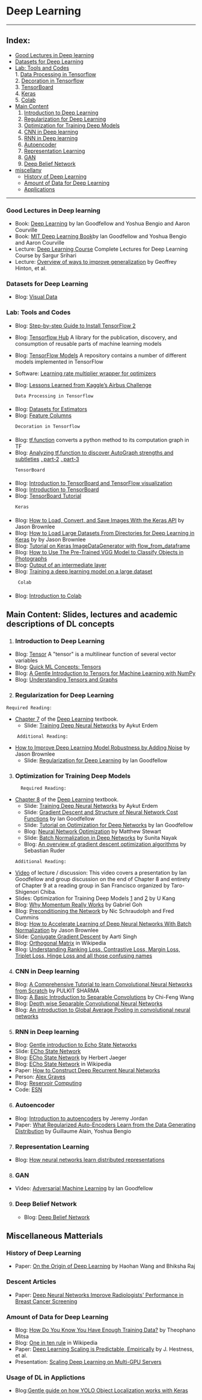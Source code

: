 # Deep Learning

---

## **Index:**
- [Good Lectures in Deep learning](#lecture)
- [Datasets for Deep Learning](#datasets)
- [Lab: Tools and Codes](#lab)
    <br/>1. [Data Processing in Tensorflow](#dataprocessingTF)
    <br/>2. [Decoration in Tensorflow](#decoration)
    <br/>3. [TensorBoard](#tensorboard)
    <br/>4. [Keras](#keras)
    <br/>5. [Colab](#colab)
- [Main Content](#content)
  1. [Introduction to Deep Learning](#introduction)
  2. [Regularization for Deep Learning](#regularization)
  3. [Optimization for Training Deep Models](#optimization)
  4. [CNN in Deep learning ](#cnn)
  5. [RNN in Deep learning](#rnn)
  6. [Autoencoder](#autoencoder)
  7. [Representation Learning](#representation)
  8. [GAN](#gan)
  9. [Deep Belief Network](#dbn)
- [miscellany](#misc)
  - [History of Deep Learning](#history)
  - [Amount of Data for Deep Learning](#size_data)
  - [Applications](#applications)


---

### <a name="lecture"></a>Good Lectures in Deep learning
   * Book: [Deep Learning](https://www.deeplearningbook.org) by Ian Goodfellow and Yoshua Bengio and Aaron Courville
   * Book: [MIT Deep Learning Book](https://github.com/janishar/mit-deep-learning-book-pdf)by Ian Goodfellow and Yoshua Bengio and Aaron Courville
   * Lecture: [Deep Learning Course](https://cedar.buffalo.edu/~srihari/CSE676/index.html) Complete Lectures for Deep Learning Course by Sargur Srihari
   * Lecture: [Overview of ways to improve generalization](http://www.cs.toronto.edu/~hinton/coursera/lecture9/lec9.pdf) by Geoffrey Hinton, et al.


### <a name="datasets"></a>Datasets for Deep Learning
  * Blog: [Visual Data](https://www.visualdata.io)


### <a name="lab"></a> Lab: Tools and Codes
  * Blog: [Step-by-step Guide to Install TensorFlow 2](https://medium.com/@cran2367/install-and-setup-tensorflow-2-0-2c4914b9a265)
  * Blog: [Tensorflow Hub](https://www.tensorflow.org/hub) A library for the publication, discovery, and consumption of reusable parts of machine learning models
  * Blog: [TensorFlow Models](https://github.com/tensorflow/models/) A repository contains a number of different models implemented in TensorFlow
  * Software: [Learning rate multiplier wrapper for optimizers](https://pypi.org/project/keras-lr-multiplier/)
  * Blog: [Lessons Learned from Kaggle’s Airbus Challenge](https://towardsdatascience.com/lessons-learned-from-kaggles-airbus-challenge-252e25c5efac?)
  
    ```
    Data Processing in Tensorflow
    ```
  #### <a name="dataprocessingTF"></a>
  * Blog: [Datasets for Estimators](https://www.tensorflow.org/guide/datasets_for_estimators)
  * Blog: [Feature Columns](https://www.tensorflow.org/guide/feature_columns)
    ```
    Decoration in Tensorflow
    ```
  #### <a name="decoration"></a>
  * Blog: [tf.function](https://www.tensorflow.org/beta/tutorials/eager/tf_function) converts a python method to its computation graph in TF
  * Blog: [Analyzing tf.function to discover AutoGraph strengths and subtleties](https://pgaleone.eu/tensorflow/tf.function/2019/05/10/dissecting-tf-function-part-1/)
  [, part-2](https://pgaleone.eu/tensorflow/tf.function/2019/04/03/dissecting-tf-function-part-2/)
  [, part-3](https://pgaleone.eu/tensorflow/tf.function/2019/05/10/dissecting-tf-function-part-3/)
    ```
    TensorBoard
    ```
   #### <a name="tensorboard"></a>
   * Blog: [Introduction to TensorBoard and TensorFlow visualization](https://adventuresinmachinelearning.com/introduction-to-tensorboard-and-tensorflow-visualization/)
   * Blog: [Introduction to TensorBoard](https://www.easy-tensorflow.com/tf-tutorials/basics/introduction-to-tensorboard)
   * Blog: [TensorBoard Tutorial](https://www.datacamp.com/community/tutorials/tensorboard-tutorial) 
     ```
     Keras
     ```    
   #### <a name="keras"></a>
   * Blog: [How to Load, Convert, and Save Images With the Keras API](https://machinelearningmastery.com/how-to-load-convert-and-save-images-with-the-keras-api/) by Jason Brownlee
   * Blog: [How to Load Large Datasets From Directories for Deep Learning in Keras](https://machinelearningmastery.com/how-to-load-large-datasets-from-directories-for-deep-learning-with-keras/) by by Jason Brownlee
   * Blog: [Tutorial on Keras ImageDataGenerator with flow_from_dataframe](https://medium.com/@vijayabhaskar96/tutorial-on-keras-imagedatagenerator-with-flow-from-dataframe-8bd5776e45c1)
   * Blog: [How to Use The Pre-Trained VGG Model to Classify Objects in Photographs](https://machinelearningmastery.com/use-pre-trained-vgg-model-classify-objects-photographs/)
   * Blog: [Output of an intermediate layer](https://keras.io/getting-started/faq/#how-can-i-obtain-the-output-of-an-intermediate-layer)
   *  Blog: [Training a deep learning model on a large dataset](https://medium.com/difference-engine-ai/keras-a-thing-you-should-know-about-keras-if-you-plan-to-train-a-deep-learning-model-on-a-large-fdd63ce66bd2)
      ```
       Colab
      ``` 
     
  #### <a name="colab"></a>
   *   Blog: [Introduction to Colab](https://shranith.github.io/2018/10/28/google_colab_intro.html)
  
## <a name="content"></a>Main Content: Slides, lectures and academic descriptions of DL concepts

1.  ### <a name="introduction"></a>Introduction to Deep Learning
  * Blog: [Tensor](https://en.wikipedia.org/wiki/Tensor) A "tensor" is a multilinear function of several vector variables
  * Blog: [Quick ML Concepts: Tensors](https://towardsdatascience.com/quick-ml-concepts-tensors-eb1330d7760f)
  * Blog: [A Gentle Introduction to Tensors for Machine Learning with NumPy](https://machinelearningmastery.com/introduction-to-tensors-for-machine-learning/)
  * Blog: [Understanding Tensors and Graphs](https://www.analyticsvidhya.com/blog/2017/03/tensorflow-understanding-tensors-and-graphs/)

2.  ### <a name="regularization"></a>Regularization for Deep Learning  
```
Required Reading:
```
  * [Chapter 7](http://www.deeplearningbook.org/contents/regularization.html) of the [Deep Learning](http://www.deeplearningbook.org) textbook. <br>
    * Slide: [Training Deep Neural Networks](https://web.cs.hacettepe.edu.tr/~aykut/classes/spring2018/cmp784/slides/lec4-training-deep-nets.pdf) by Aykut Erdem
```
    Additional Reading:
```
  * [How to Improve Deep Learning Model Robustness by Adding Noise](https://machinelearningmastery.com/how-to-improve-deep-learning-model-robustness-by-adding-noise/) by Jason Brownlee 
    * Slide: [Regularization for Deep Learning](https://www.deeplearningbook.org/slides/07_regularization.pdf)  by Ian Goodfellow


3.  ### <a name="optimization"></a>Optimization for Training Deep Models  
    ```
      Required Reading:
    ```
  * [Chapter 8](http://www.deeplearningbook.org/contents/optimization.html) of the [Deep Learning](http://www.deeplearningbook.org) textbook. <br> 
    * Slide: [Training Deep Neural Networks](https://web.cs.hacettepe.edu.tr/~aykut/classes/spring2018/cmp784/slides/lec4-training-deep-nets.pdf) by Aykut Erdem
    * Slide: [Gradient Descent and Structure of Neural Network Cost Functions](https://www.deeplearningbook.org/slides/sgd_and_cost_structure.pdf) by Ian Goodfellow
    * Slide: [Tutorial on Optimization for Deep Networks](https://www.deeplearningbook.org/slides/dls_2016.pdf) by Ian Goodfellow    
    * Blog: [Neural Network Optimization](https://towardsdatascience.com/neural-network-optimization-7ca72d4db3e0) by Matthew Stewart  
    * Slide: [Batch Normalization in Deep Networks](https://www.learnopencv.com/batch-normalization-in-deep-networks/) by Sunita Nayak 
    * Blog: [An overview of gradient descent optimization algorithms](http://ruder.io/optimizing-gradient-descent/) by Sebastian Ruder 
    ```
    Additional Reading:
    ```
   * [Video](https://www.youtube.com/watch?v=Xogn6veSyxA) of lecture / discussion: This video covers a presentation by Ian Goodfellow and group discussion on the end of Chapter 8 and entirety of Chapter 9 at a reading group in San Francisco organized by Taro-Shigenori Chiba. <br>
   * Slides: Optimization for Training Deep Models [1](https://datalab.snu.ac.kr/~ukang/courses/17S-DL/L15-opt.pdf)  and [2](https://datalab.snu.ac.kr/~ukang/courses/17S-DL/L16-opt-2.pdf) by U Kang 
   * Blog: [Why Momentum Really Works](https://distill.pub/2017/momentum/) by Gabriel Goh  
   * Blog: [Preconditioning the Network](https://cnl.salk.edu/~schraudo/teach/NNcourse/precond.html) by Nic Schraudolph and Fred Cummins  
   * Blog: [How to Accelerate Learning of Deep Neural Networks With Batch Normalization](https://machinelearningmastery.com/how-to-accelerate-learning-of-deep-neural-networks-with-batch-normalization/) by Jason Brownlee  
   * Slide: [Conjugate Gradient Descent](http://www.cs.cmu.edu/~pradeepr/convexopt/Lecture_Slides/conjugate_direction_methods.pdf) by Aarti Singh
   * Blog: [Orthogonal Matrix](https://en.wikipedia.org/wiki/Orthogonal_matrix) in Wikipedia
   * Blog: [Understanding Ranking Loss, Contrastive Loss, Margin Loss, Triplet Loss, Hinge Loss and all those confusing names](https://gombru.github.io/2019/04/03/ranking_loss/)

4.  ### <a name="cnn"></a>CNN in Deep learning 
* Blog: [A Comprehensive Tutorial to learn Convolutional Neural Networks from Scratch](https://www.analyticsvidhya.com/blog/2018/12/guide-convolutional-neural-network-cnn/) by PULKIT SHARMA
* Blog: [A Basic Introduction to Separable Convolutions](https://towardsdatascience.com/a-basic-introduction-to-separable-convolutions-b99ec3102728) by Chi-Feng Wang
* Blog: [Depth wise Separable Convolutional Neural Networks](https://www.geeksforgeeks.org/depth-wise-separable-convolutional-neural-networks/)
* Blog: [An introduction to Global Average Pooling in convolutional neural networks](https://adventuresinmachinelearning.com/global-average-pooling-convolutional-neural-networks/)

5.  ### <a name="rnn"></a>RNN in Deep learning 
  * Blog: [Gentle introduction to Echo State Networks](https://towardsdatascience.com/gentle-introduction-to-echo-state-networks-af99e5373c68)
  * Slide: [ECho State Network](http://didawiki.di.unipi.it/lib/exe/fetch.php/magistraleinformatica/aa2/rnn4-esn.pdf)
  * Blog: [ECho State Network](http://www.scholarpedia.org/article/Echo_state_network) by Herbert Jaeger
  * Blog: [ECho State Network](https://en.wikipedia.org/wiki/Echo_state_network) in Wikipedia
  * Paper: [How to Construct Deep Recurrent Neural Networks](https://arxiv.org/abs/1312.6026)
  * Person: [Alex Graves](https://www.cs.toronto.edu/~graves/)
  * Blog: [Reservoir Computing](https://www.researchgate.net/post/what_is_the_realitionship_between_deep_learning_methods_and_reservoir_computing_if_any)
  * Code: [ESN](https://github.com/ciortanmadalina/EchoStateNetwork/blob/master/EchoStateNetwork.ipynb)

6.  ### <a name="autoencoder">Autoencoder
  * Blog: [Introduction to autoencoders](https://www.jeremyjordan.me/autoencoders/) by Jeremy Jordan
  * Paper: [What Regularized Auto-Encoders Learn from the Data Generating Distribution](https://arxiv.org/abs/1211.4246) by  Guillaume Alain, Yoshua Bengio
  
7.  ### <a name="representation">Representation Learning
  * Blog: [How neural networks learn distributed representations](https://www.oreilly.com/ideas/how-neural-networks-learn-distributed-representations)

8.  ### <a name="gan"></a>GAN
  * Video: [Adversarial Machine Learning](https://videos.videoken.com/index.php/videos/aaai-2019-videos-invited-talk-ian-goodfellow-google-ai-adversarial-machine-learning/) by Ian Goodfellow 

9.  ### <a name="dbn">Deep Belief Network</a>
    *   Blog:   [Deep Belief Network](https://medium.com/datadriveninvestor/deep-learning-deep-belief-network-dbn-ab715b5b8afc)

## <a name="misc"></a>Miscellaneous Matterials

### <a name="history"></a>History of Deep Learning  
  * Paper: [On the Origin of Deep Learning](https://arxiv.org/abs/1702.07800) by Haohan Wang and Bhiksha Raj

### <a name="article"></a>Descent Articles
  * Paper: [Deep Neural Networks Improve Radiologists' Performance in Breast Cancer Screening](https://arxiv.org/abs/1903.08297v1)
  
### <a name="size_data"></a>Amount of Data for Deep Learning  
* Blog: [How Do You Know You Have Enough Training Data?](https://towardsdatascience.com/how-do-you-know-you-have-enough-training-data-ad9b1fd679ee) by Theophano Mitsa
* Blog: [One in ten rule](https://en.wikipedia.org/wiki/One_in_ten_rule) in Wikipedia
* Paper: [Deep Learning Scaling is Predictable, Empirically](https://arxiv.org/pdf/1712.00409.pdf) by J. Hestness, et al.
* Presentation: [Scaling Deep Learning on Multi-GPU Servers](https://discan18.github.io/assets/presentations/peter.pdf)

### <a  name="applications"></a>Usage of DL in Applictions
   *   Blog:[Gentle guide on how YOLO Object Localization works with Keras](https://heartbeat.fritz.ai/gentle-guide-on-how-yolo-object-localization-works-with-keras-part-2-65fe59ac12d)
